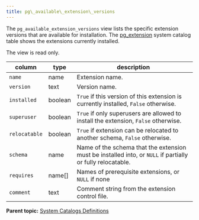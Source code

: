 ```yaml
---
title: pg\_available\_extension\_versions 
---
```


The `pg_available_extension_versions` view lists the specific extension versions that are available for installation. The [pg\_extension](pg_extension.html) system catalog table shows the extensions currently installed.

The view is read only.

|column|type|description|
|------|----|-----------|
|`name`|name|Extension name.|
|`version`|text|Version name.|
|`installed`|boolean|`True` if this version of this extension is currently installed, `False` otherwise.|
|`superuser`|boolean|`True` if only superusers are allowed to install the extension, `False` otherwise.|
|`relocatable`|boolean|`True` if extension can be relocated to another schema, `False` otherwise.|
|`schema`|name|Name of the schema that the extension must be installed into, or `NULL` if partially or fully relocatable.|
|`requires`|name\[\]|Names of prerequisite extensions, or `NULL` if none|
|`comment`|text|Comment string from the extension control file.|

**Parent topic:** [System Catalogs Definitions](../system_catalogs/catalog_ref-html.html)

